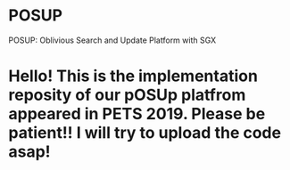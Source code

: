 # POSUP
POSUP: Oblivious Search and Update Platform with SGX


# Hello! This is the implementation reposity of our pOSUp platfrom appeared in PETS 2019. Please be patient!! I will try to upload the code asap!
